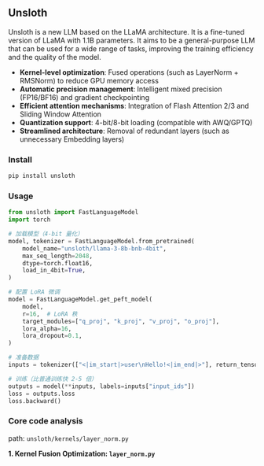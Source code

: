 ## Unsloth
Unsloth is a new LLM based on the LLaMA architecture. It is a fine-tuned version of LLaMA with 1.1B parameters. It aims to be a general-purpose LLM that can be used for a wide range of tasks, improving the training efficiency and the quality of the model.
- **Kernel-level optimization**: Fused operations (such as LayerNorm + RMSNorm) to reduce GPU memory access
- **Automatic precision management**: Intelligent mixed precision (FP16/BF16) and gradient checkpointing
- **Efficient attention mechanisms**: Integration of Flash Attention 2/3 and Sliding Window Attention
- **Quantization support**: 4-bit/8-bit loading (compatible with AWQ/GPTQ)
- **Streamlined architecture**: Removal of redundant layers (such as unnecessary Embedding layers)

### Install
```bash
pip install unsloth
```

### Usage
```python
from unsloth import FastLanguageModel
import torch

# 加载模型（4-bit 量化）
model, tokenizer = FastLanguageModel.from_pretrained(
    model_name="unsloth/llama-3-8b-bnb-4bit",
    max_seq_length=2048,
    dtype=torch.float16,
    load_in_4bit=True,
)

# 配置 LoRA 微调
model = FastLanguageModel.get_peft_model(
    model,
    r=16,  # LoRA 秩
    target_modules=["q_proj", "k_proj", "v_proj", "o_proj"],
    lora_alpha=16,
    lora_dropout=0.1,
)

# 准备数据
inputs = tokenizer(["<|im_start|>user\nHello!<|im_end|>"], return_tensors="pt")

# 训练（比普通训练快 2-5 倍）
outputs = model(**inputs, labels=inputs["input_ids"])
loss = outputs.loss
loss.backward()
```

### Core code analysis
path: `unsloth/kernels/layer_norm.py`

**1. Kernel Fusion Optimization: `layer_norm.py`**






